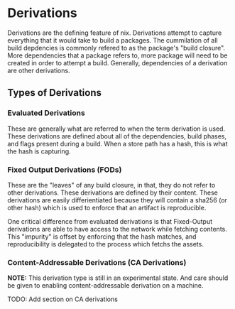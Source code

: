 # Derivations

Derivations are the defining feature of nix. Derivations attempt to capture everything
that it would take to build a packages. The cummilation of all build depdencies
is commonly refered to as the package's "build closure". More dependencies that a
package refers to, more package will need to be created in order to attempt a
build. Generally, dependencies of a derivation are other derivations.

## Types of Derivations

### Evaluated Derivations

These are generally what are referred to when the term derivation is used. These
derivations are defined about all of the dependencies, build phases, and flags
present during a build. When a store path has a hash, this is what the hash
is capturing.

### Fixed Output Derivations (FODs)

These are the "leaves" of any build closure, in that, they do not refer to other
derivations. These derivations are defined by
their content. These derivations are easily differientiated because they
will contain a sha256 (or other hash) which is used to enforce that an artifact
is reproducible.

One critical difference from evaluated derivations is that Fixed-Output derivations
are able to have access to the network while fetching contents. This "impurity"
is offset by enforcing that the hash matches, and reproducibility is delegated to
the process which fetchs the assets.

### Content-Addressable Derivations (CA Derivations)

**NOTE:** This derivation type is still in an experimental state. And care should be given
to enabling content-addressable derivation on a machine.

TODO: Add section on CA derivations


